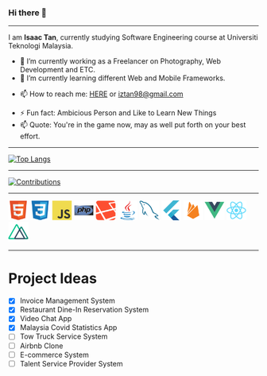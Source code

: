 ### Hi there 👋
_____________________

I am <b>Isaac Tan</b>, currently studying Software Engineering course at Universiti Teknologi Malaysia.

- 🔭 I’m currently working as a Freelancer on Photography, Web Development and ETC. 
- 🌱 I’m currently learning different Web and Mobile Frameworks. 
<!-- - 👯 I’m looking to collaborate on ... -->
<!-- - 🤔 I’m looking for help with ... -->
<!-- - 💬 Ask me about ... -->
- 📫 How to reach me: <a href = "https://www.linkedin.com/in/isaactanyuhao/">HERE</a> or <a href="mailto:iztan98@gmail.com">iztan98@gmail.com</a>
<!-- - 😄 Pronouns: ... -->
- ⚡ Fun fact: Ambicious Person and Like to Learn New Things 
- 📫 Quote: You're in the game now, may as well put forth on your best effort. 
______________

[![Top Langs](https://github-readme-stats.vercel.app/api/top-langs/?username=isaactan98&layout=compact)](https://github.com/isaactan98/github-readme-stats)

_____________

[![Contributions](https://github-readme-stats.vercel.app/api?username=isaactan98&show_icons=true&title_color=fff&icon_color=79ff97&text_color=9f9f9f&bg_color=151515)](https://github-readme-stats.vercel.app/api?username=isaactan98&show_icons=true&title_color=fff&icon_color=79ff97&text_color=9f9f9f&bg_color=151515)

_____________

<p align="left">
<img src="https://github.com/devicons/devicon/blob/master/icons/html5/html5-original.svg" width="40" height="40" alt="h5" />
<img src="https://github.com/devicons/devicon/blob/master/icons/css3/css3-original.svg" width="40" height="40" alt="css3" />
<img src="https://github.com/devicons/devicon/blob/master/icons/javascript/javascript-original.svg" width="40" height="40" alt="js" />
<img src="https://github.com/devicons/devicon/blob/master/icons/php/php-original.svg" width="40" height="40" alt="firebase" />
<img src="https://github.com/devicons/devicon/blob/master/icons/laravel/laravel-plain.svg" width="40" height="40"/>
<img src="https://github.com/devicons/devicon/blob/master/icons/java/java-original.svg" width="40" height="40"/>
<img src="https://github.com/devicons/devicon/blob/master/icons/mysql/mysql-original.svg" width="40" height="40" alt="firebase" />
<img src="https://github.com/devicons/devicon/blob/master/icons/flutter/flutter-original.svg" width="40" height="40" alt="flutter" />
<img src="https://github.com/devicons/devicon/blob/master/icons/firebase/firebase-plain.svg" width="40" height="40" alt="firebase" />
<img src="https://github.com/devicons/devicon/blob/master/icons/vuejs/vuejs-original.svg" width="40" height="40" alt="vuejs" />
<img src="https://github.com/devicons/devicon/blob/master/icons/react/react-original.svg" width="40" height="40" alt="vuejs" />
<img src="https://github.com/devicons/devicon/blob/master/icons/nuxtjs/nuxtjs-original.svg" width="40" height="40" alt="nuxtjs" />

</p>

_____________

<h1>Project Ideas</h1>

- [X] Invoice Management System
- [X] Restaurant Dine-In Reservation System
- [X] Video Chat App 
- [X] Malaysia Covid Statistics App
- [ ] Tow Truck Service System 
- [ ] Airbnb Clone 
- [ ] E-commerce System
- [ ] Talent Service Provider System 

